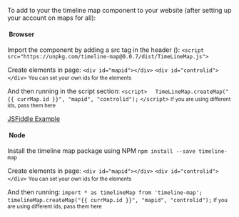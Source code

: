 To add to your the timeline map component to your website (after setting up your account on maps for all):

####  Browser

Import the component by adding a src tag in the header (<head>):
`<script src="https://unpkg.com/timeline-map@0.0.7/dist/TimeLineMap.js">`

Create elements in page:
`<div id="mapid"></div>`
`<div id="controlid"></div>`
<small class="text-muted">You can set your own ids for the elements</small>

And then running in the script section:
`<script>`
`  TimeLineMap.createMap("{{ currMap.id }}", "mapid", "controlid");`
`</script>`
<small class="text-muted">If you are using different ids, pass them here</small>

[JSFiddle Example](https://jsfiddle.net/MapsForAll/0jesrys8/)

####  Node

Install the timeline map package using NPM
`npm install --save timeline-map`

Create elements in page:
`<div id="mapid"></div>`
`<div id="controlid"></div>`
<small class="text-muted">You can set your own ids for the elements</small>

And then running:
`import * as timelineMap from 'timeline-map';`
`timelineMap.createMap("{{ currMap.id }}", "mapid", "controlid");`
<small class="text-muted">If you are using different ids, pass them here</small>
